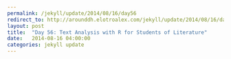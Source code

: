 ```yaml
---
permalink: /jekyll/update/2014/08/16/day56
redirect_to: http://arounddh.elotroalex.com/jekyll/update/2014/08/16/day56
layout: post
title:  "Day 56: Text Analysis with R for Students of Literature"
date:   2014-08-16 04:00:00
categories: jekyll update
---
```


